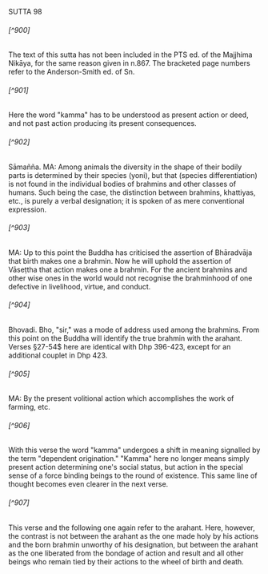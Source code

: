 SUTTA 98

###### [^900]
The text of this sutta has not been included in the PTS ed. of the Majjhima Nikāya, for the same reason given in n.867. The bracketed page numbers refer to the Anderson-Smith ed. of Sn.

###### [^901]
Here the word "kamma" has to be understood as present action or deed, and not past action producing its present consequences.

###### [^902]
Sāmañña. MA: Among animals the diversity in the shape of their bodily parts is determined by their species (yoni), but that (species differentiation) is not found in the individual bodies of brahmins and other classes of humans. Such being the case, the distinction between brahmins, khattiyas, etc., is purely a verbal designation; it is spoken of as mere conventional expression.

###### [^903]
MA: Up to this point the Buddha has criticised the assertion of Bhāradvāja that birth makes one a brahmin. Now
he will uphold the assertion of Vāseṭtha that action makes one a brahmin. For the ancient brahmins and other wise ones in the world would not recognise the brahminhood of one defective in livelihood, virtue, and conduct.

###### [^904]
Bhovadi. Bho, "sir," was a mode of address used among the brahmins. From this point on the Buddha will identify the true brahmin with the arahant. Verses §27-54$ here are identical with Dhp 396-423, except for an additional couplet in Dhp 423.

###### [^905]
MA: By the present volitional action which accomplishes the work of farming, etc.

###### [^906]
With this verse the word "kamma" undergoes a shift in meaning signalled by the term "dependent origination." "Kamma" here no longer means simply present action determining one's social status, but action in the special sense of a force binding beings to the round of existence. This same line of thought becomes even clearer in the next verse.

###### [^907]
This verse and the following one again refer to the arahant. Here, however, the contrast is not between the arahant as the one made holy by his actions and the born brahmin unworthy of his designation, but between the arahant as the one liberated from the bondage of action and result and all other beings who remain tied by their actions to the wheel of birth and death.

